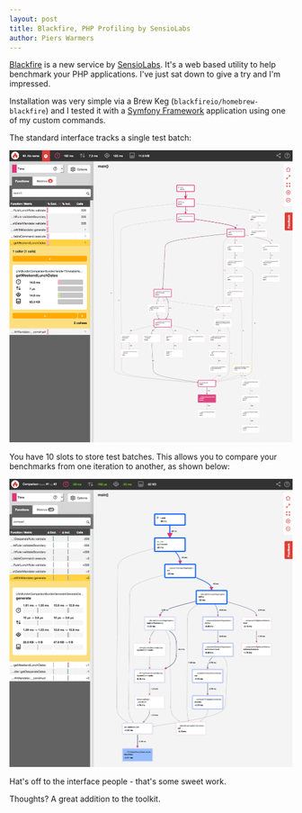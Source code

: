 ```yaml
---
layout: post
title: Blackfire, PHP Profiling by SensioLabs 
author: Piers Warmers
---
```


[Blackfire](https://blackfire.io) is a new service by [SensioLabs](http://sensiolabs.com/). It's a web based utility to help benchmark your PHP 
applications. I've just sat down to give a try and I'm impressed.

Installation was very simple via a Brew Keg (`blackfireio/homebrew-blackfire`) and I tested it with a [Symfony Framework](http://symfony.com/)
application using one of my custom commands.

The standard interface tracks a single test batch:

[![Blackfire](/images/2015-02/blackfire.png)](/images/2015-02/blackfire.png)

You have 10 slots to store test batches. This allows you to compare your benchmarks from one iteration
to another, as shown below:

[![Blackfire](/images/2015-02/blackfire-comparison.png)](/images/2015-02/blackfire-comparison.png)

Hat's off to the interface people - that's some sweet work.

Thoughts? A great addition to the toolkit.
